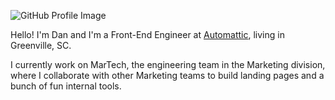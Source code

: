 ![GitHub Profile Image](https://user-images.githubusercontent.com/481776/88956847-fb705c80-d26b-11ea-93e2-8f7190fbede5.jpg)

Hello! I'm Dan and I'm a Front-End Engineer at [Automattic](https://automattic/com), living in Greenville, SC.

I currently work on MarTech, the engineering team in the Marketing division, where I collaborate with other Marketing teams to build landing pages and a bunch of fun internal tools.